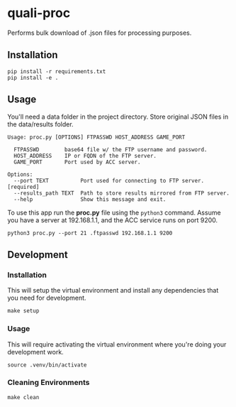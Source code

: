 # quali-proc

Performs bulk download of .json files for processing purposes.

## Installation

```
pip install -r requirements.txt
pip install -e .
```

## Usage

You'll need a data folder in the project directory. Store original JSON files in the data/results folder.

```
Usage: proc.py [OPTIONS] FTPASSWD HOST_ADDRESS GAME_PORT

  FTPASSWD        base64 file w/ the FTP username and password.
  HOST_ADDRESS    IP or FQDN of the FTP server.
  GAME_PORT       Port used by ACC server.

Options:
  --port TEXT          Port used for connecting to FTP server.  [required]
  --results_path TEXT  Path to store results mirrored from FTP server.
  --help               Show this message and exit.
```

To use this app run the **proc.py** file using the `python3` command. Assume you have a server at 192.168.1.1, and the ACC service runs on port 9200.

```
python3 proc.py --port 21 .ftpasswd 192.168.1.1 9200
```

## Development

### Installation

This will setup the virtual environment and install any dependencies that you need for development.

```
make setup
```

### Usage

This will require activating the virtual environment where you're doing your development work.

```
source .venv/bin/activate
```

### Cleaning Environments

```
make clean
```
